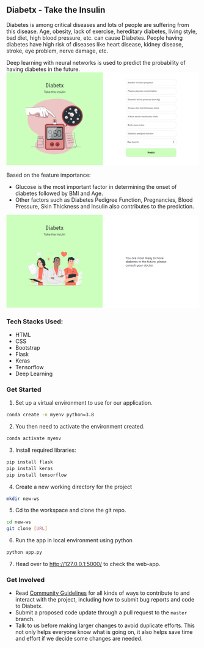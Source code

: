 ## Diabetx - Take the Insulin
Diabetes is among critical diseases and lots of people are suffering from this disease. Age, obesity, lack of exercise, hereditary diabetes, living style, bad diet, high blood pressure, etc. can cause Diabetes. People having diabetes have high risk of diseases like heart disease, kidney disease, stroke, eye problem, nerve damage, etc.

Deep learning with neural networks is used to predict the probability of having diabetes in the future. 
![](image.PNG)

Based on the feature importance:
- Glucose is the most important factor in determining the onset of diabetes followed by BMI and Age.
- Other factors such as Diabetes Pedigree Function, Pregnancies, Blood Pressure, Skin Thickness and Insulin also contributes to the prediction.

![](image_2.PNG)


### Tech Stacks Used:

- HTML
- CSS
- Bootstrap
- Flask
- Keras
- Tensorflow
- Deep Learning

### Get Started

1) Set up a virtual environment to use for our application.
```sh
conda create -n myenv python=3.8
```
2) You then need to activate the environment created.
```sh
conda activate myenv
```
3) Install required libraries:
```sh
pip install flask
pip install keras
pip install tensorflow
```
4) Create a new working directory for the project
```sh
mkdir new-ws
```
5) Cd to the workspace and clone the git repo.
```sh
cd new-ws
git clone [URL]
```
6) Run the app in local environment using python
```sh
python app.py
```
7) Head over to http://127.0.0.1:5000/ to check the web-app.

### Get Involved

*  Read [Community Guidelines](<https://github.com/yadvi12/Diabetx/blob/main/CONTRIBUTING.md>) for all
   kinds of ways to contribute to and interact with the project,
   including how to submit bug reports and
   code to Diabetx.
*  Submit a proposed code update through a pull request to the ``master`` branch.
*  Talk to us before making larger changes
   to avoid duplicate efforts. This not only helps everyone
   know what is going on, it also helps save time and effort if we decide
   some changes are needed.
